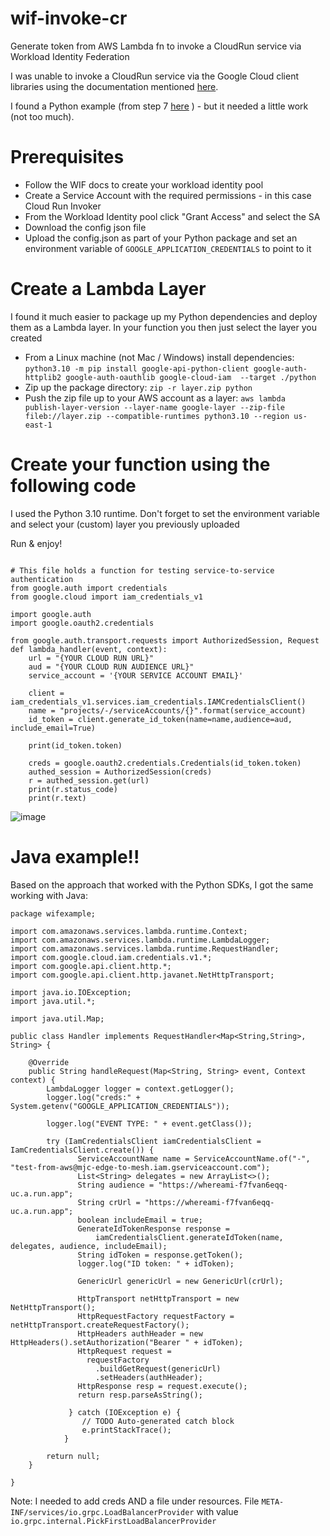 # wif-invoke-cr
Generate token from AWS Lambda fn to invoke a CloudRun service via Workload Identity Federation

I was unable to invoke a CloudRun service via the Google Cloud client libraries using the documentation
mentioned [here](https://cloud.google.com/run/docs/authenticating/service-to-service#run-service-to-service-example-python).

I found a Python example (from step 7 [here](https://cloud.google.com/iam/docs/tutorial-cloud-run-workload-id-federation#get_the_jwt_for_the_authenticated_user_from_keycloak) ) - but it needed a little work (not too much).

# Prerequisites

- Follow the WIF docs to create your workload identity pool
- Create a Service Account with the required permissions - in this case Cloud Run Invoker
- From the Workload Identity pool click "Grant Access" and select the SA
- Download the config json file
- Upload the config.json as part of your Python package and set an environment variable of `GOOGLE_APPLICATION_CREDENTIALS` to point to it

# Create a Lambda Layer
I found it much easier to package up my Python dependencies and deploy them as a Lambda layer. In your function you then just select the layer you created

- From a Linux machine (not Mac / Windows) install dependencies: `python3.10 -m pip install google-api-python-client google-auth-httplib2 google-auth-oauthlib google-cloud-iam  --target ./python`
- Zip up the package directory: `zip -r layer.zip python`
- Push the zip file up to your AWS account as a layer: `aws lambda publish-layer-version --layer-name google-layer --zip-file fileb://layer.zip --compatible-runtimes python3.10 --region us-east-1`


# Create your function using the following code
I used the Python 3.10 runtime. Don't forget to set the environment variable and select your (custom) layer you previously uploaded

Run & enjoy!

```

# This file holds a function for testing service-to-service authentication
from google.auth import credentials
from google.cloud import iam_credentials_v1

import google.auth
import google.oauth2.credentials

from google.auth.transport.requests import AuthorizedSession, Request
def lambda_handler(event, context):
    url = "{YOUR CLOUD RUN URL}"
    aud = "{YOUR CLOUD RUN AUDIENCE URL}"
    service_account = '{YOUR SERVICE ACCOUNT EMAIL}'

    client = iam_credentials_v1.services.iam_credentials.IAMCredentialsClient()
    name = "projects/-/serviceAccounts/{}".format(service_account)
    id_token = client.generate_id_token(name=name,audience=aud, include_email=True)

    print(id_token.token)

    creds = google.oauth2.credentials.Credentials(id_token.token)
    authed_session = AuthorizedSession(creds)
    r = authed_session.get(url)
    print(r.status_code)
    print(r.text)
```

![image](https://github.com/mark-j-chilvers/wif-invoke-cr-py/assets/45714243/0a673014-90e9-40f4-b038-2b64f89f186c)

# Java example!!
Based on the approach that worked with the Python SDKs, I got the same working with Java:

```
package wifexample;

import com.amazonaws.services.lambda.runtime.Context;
import com.amazonaws.services.lambda.runtime.LambdaLogger;
import com.amazonaws.services.lambda.runtime.RequestHandler;
import com.google.cloud.iam.credentials.v1.*;
import com.google.api.client.http.*;
import com.google.api.client.http.javanet.NetHttpTransport;

import java.io.IOException;
import java.util.*;

import java.util.Map;

public class Handler implements RequestHandler<Map<String,String>, String> {

	@Override
	public String handleRequest(Map<String, String> event, Context context) {
		LambdaLogger logger = context.getLogger();
		logger.log("creds:" + System.getenv("GOOGLE_APPLICATION_CREDENTIALS"));
		
	    logger.log("EVENT TYPE: " + event.getClass());
	    
	    try (IamCredentialsClient iamCredentialsClient = IamCredentialsClient.create()) {
	    	   ServiceAccountName name = ServiceAccountName.of("-", "test-from-aws@mjc-edge-to-mesh.iam.gserviceaccount.com");
	    	   List<String> delegates = new ArrayList<>();
	    	   String audience = "https://whereami-f7fvan6eqq-uc.a.run.app";
	    	   String crUrl = "https://whereami-f7fvan6eqq-uc.a.run.app";
	    	   boolean includeEmail = true;
	    	   GenerateIdTokenResponse response =
	    	       iamCredentialsClient.generateIdToken(name, delegates, audience, includeEmail);
	    	   String idToken = response.getToken();
	    	   logger.log("ID token: " + idToken);
	    	   
	    	   GenericUrl genericUrl = new GenericUrl(crUrl);
	    	   
	    	   HttpTransport netHttpTransport = new NetHttpTransport();
	    	   HttpRequestFactory requestFactory = netHttpTransport.createRequestFactory();
	    	   HttpHeaders authHeader = new HttpHeaders().setAuthorization("Bearer " + idToken);
	    	   HttpRequest request =
	    	     requestFactory
	    	       .buildGetRequest(genericUrl)
	    	       .setHeaders(authHeader);
	    	   HttpResponse resp = request.execute();
	    	   return resp.parseAsString();
	    	   
	    	 } catch (IOException e) {
				// TODO Auto-generated catch block
				e.printStackTrace();
			}
	    
	    return null;
	}

}

```
Note: I needed to add creds AND a file under resources. File `META-INF/services/io.grpc.LoadBalancerProvider` with value `io.grpc.internal.PickFirstLoadBalancerProvider`


